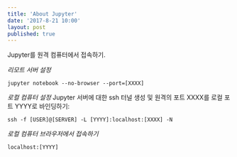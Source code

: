 ```yaml
---
title: 'About Jupyter'
date: '2017-8-21 10:00'
layout: post
published: true
---
```


Jupyter를 원격 컴퓨터에서 접속하기. 

*리모트 서버 설정*
```
jupyter notebook --no-browser --port=[XXXX]
```

*로컬 컴퓨터 설정*
Jupyter 서버에 대한 ssh 터널 생성 및 원격의 포트 XXXX를 로컬 포트 YYYY로 바인딩하기:
```
ssh -f [USER]@[SERVER] -L [YYYY]:localhost:[XXXX] -N
```

*로컬 컴퓨터 브라우저에서 접속하기*
```
localhost:[YYYY] 
```
